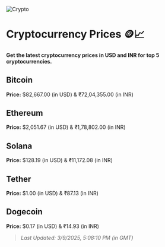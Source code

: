 
![Crypto](https://www.techguide.com.au/wp-content/uploads/2020/11/crypto3.jpeg)

# Cryptocurrency Prices 🪙📈

#### Get the latest cryptocurrency prices in USD and INR for top 5 cryptocurrencies.

## Bitcoin

**Price:** $82,667.00 (in USD) & ₹72,04,355.00 (in INR)

## Ethereum

**Price:** $2,051.67 (in USD) & ₹1,78,802.00 (in INR)

## Solana

**Price:** $128.19 (in USD) & ₹11,172.08 (in INR)

## Tether

**Price:** $1.00 (in USD) & ₹87.13 (in INR)

## Dogecoin

**Price:** $0.17 (in USD) & ₹14.93 (in INR)

> _Last Updated: 3/9/2025, 5:08:10 PM (in GMT)_
